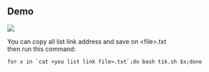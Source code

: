 ## Demo
![](tik.gif)

You can copy all list link address and save on \<file\>.txt<br>
then run this command:<br>
```
for x in `cat <you list link file>.txt`;do bash tik.sh $x;done
```
